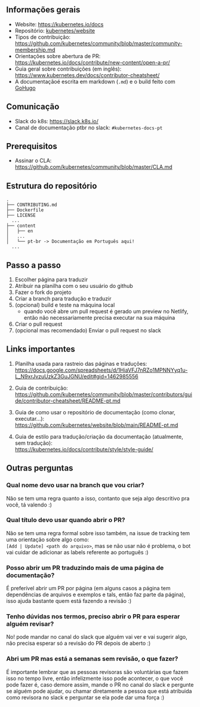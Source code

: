 ## Informações gerais
* Website: https://kubernetes.io/docs
* Repositório: [kubernetes/website](https://github.com/kubernetes/website)
* Tipos de contribuição: https://github.com/kubernetes/community/blob/master/community-membership.md
* Orientações sobre abertura de PR: https://kubernetes.io/docs/contribute/new-content/open-a-pr/
* Guia geral sobre contribuições (em inglês): https://www.kubernetes.dev/docs/contributor-cheatsheet/
* A documentaçãoé escrita em markdown (`.md`) e o build feito com [GoHugo](https://gohugo.io/)

## Comunicação
* Slack do k8s: https://slack.k8s.io/
* Canal de documentação ptbr no slack: `#kubernetes-docs-pt`

## Prerequisitos
* Assinar o CLA: https://github.com/kubernetes/community/blob/master/CLA.md

## Estrutura do repositório
```shell
.
├── CONTRIBUTING.md
├── Dockerfile
├── LICENSE
  ...
├── content
│   ├── en
│   ...
│   └── pt-br -> Documentação em Português aqui!
  ...

```

## Passo a passo
1. Escolher página para traduzir
2. Atribuir na planilha com o seu usuário do github
4. Fazer o fork do projeto
5. Criar a branch para tradução e traduzir
6. (opcional) build e teste na máquina local
    - quando você abre um pull request é gerado um preview no Netlify, então não necessariamente precisa executar na sua máquina
7.  Criar o pull request
8. (opcional mas recomendado) Enviar o pull request no slack


## Links importantes

1. Planilha usada para rastreio das páginas e traduções:   
https://docs.google.com/spreadsheets/d/1HiaVFJ7nRZo1MPNNYyq1u-L_N9xrJvzuUzkZ3GuJGNU/edit#gid=1462985556

2. Guia de contribuição:
https://github.com/kubernetes/community/blob/master/contributors/guide/contributor-cheatsheet/README-pt.md

3. Guia de como usar o repositório de documentação (como clonar, executar...):   
https://github.com/kubernetes/website/blob/main/README-pt.md

4. Guia de estilo para tradução/criação da documentação (atualmente, sem tradução):    
https://kubernetes.io/docs/contribute/style/style-guide/

## Outras perguntas

### Qual nome devo usar na branch que vou criar?
Não se tem uma regra quanto a isso, contanto que seja algo descritivo pra você, tá valendo :)

### Qual título devo usar quando abrir o PR?
Não se tem uma regra formal sobre isso também, na issue de tracking tem uma orientação sobre algo como:    
`[Add | Update] <path do arquivo>`, mas se não usar não é problema, o bot vai cuidar de adicionar as labels referente ao português :)

### Posso abrir um PR traduzindo mais de uma página de documentação?
É preferível abrir um PR por página (em alguns casos a página tem dependências de arquivos e exemplos e tals, então faz parte da página), isso ajuda bastante quem está fazendo a revisão :)

### Tenho dúvidas nos termos, preciso abrir o PR para esperar alguém revisar?
No! pode mandar no canal do slack que alguém vai ver e vai sugerir algo, não precisa esperar só a revisão do PR depois de aberto :)

### Abri um PR mas está a semanas sem revisão, o que fazer?
É importante lembrar que as pessoas revisoras são voluntárias que fazem isso no tempo livre, então infelizmente isso pode acontecer, o que você pode fazer é, caso demore assim, mande o PR no canal do slack e pergunte se alguém pode ajudar, ou chamar diretamente a pessoa que está atribuida como revisora no slack e perguntar se ela pode dar uma força :)
